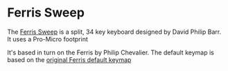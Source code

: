 # Ferris Sweep

The [Ferris Sweep](https://github.com/davidphilipbarr/Sweep) is a split, 34 key keyboard designed by David Philip Barr. It uses a Pro-Micro footprint

It's based in turn on the Ferris by Philip Chevalier.
The default keymap is based on the [original Ferris default keymap](https://github.com/qmk/qmk_firmware/tree/master/keyboards/ferris/keymaps/default)
